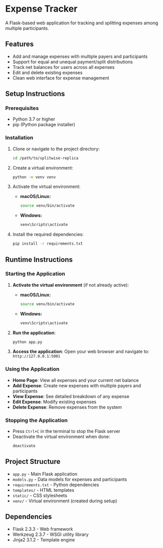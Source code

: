 # Expense Tracker

A Flask-based web application for tracking and splitting expenses among multiple participants.

## Features

- Add and manage expenses with multiple payers and participants
- Support for equal and unequal payment/split distributions
- Track net balances for users across all expenses
- Edit and delete existing expenses
- Clean web interface for expense management

## Setup Instructions

### Prerequisites

- Python 3.7 or higher
- pip (Python package installer)

### Installation

1. Clone or navigate to the project directory:
   ```bash
   cd /path/to/splitwise-replica
   ```

2. Create a virtual environment:
   ```bash
   python -m venv venv
   ```

3. Activate the virtual environment:
   - **macOS/Linux:**
     ```bash
     source venv/bin/activate
     ```
   - **Windows:**
     ```bash
     venv\Scripts\activate
     ```

4. Install the required dependencies:
   ```bash
   pip install -r requirements.txt
   ```

## Runtime Instructions

### Starting the Application

1. **Activate the virtual environment** (if not already active):
   - **macOS/Linux:**
     ```bash
     source venv/bin/activate
     ```
   - **Windows:**
     ```bash
     venv\Scripts\activate
     ```

2. **Run the application**:
   ```bash
   python app.py
   ```

3. **Access the application**:
   Open your web browser and navigate to: `http://127.0.0.1:5001`

### Using the Application

- **Home Page**: View all expenses and your current net balance
- **Add Expense**: Create new expenses with multiple payers and participants
- **View Expense**: See detailed breakdown of any expense
- **Edit Expense**: Modify existing expenses
- **Delete Expense**: Remove expenses from the system

### Stopping the Application

- Press `Ctrl+C` in the terminal to stop the Flask server
- Deactivate the virtual environment when done:
  ```bash
  deactivate
  ```

## Project Structure

- `app.py` - Main Flask application
- `models.py` - Data models for expenses and participants
- `requirements.txt` - Python dependencies
- `templates/` - HTML templates
- `static/` - CSS stylesheets
- `venv/` - Virtual environment (created during setup)

## Dependencies

- Flask 2.3.3 - Web framework
- Werkzeug 2.3.7 - WSGI utility library
- Jinja2 3.1.2 - Template engine